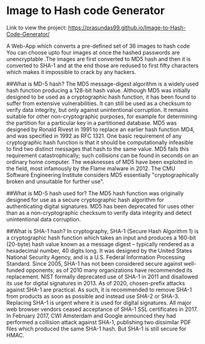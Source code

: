 # Image to Hash code Generator 

Link to view the project: https://prasundas99.github.io/Image-to-Hash-Code-Generator/

 A Web-App which converts a pre-defined set of 36 images to hash code 
          You can choose upto four images at once  the hashed passwords are unencryptable .The images are first converted to MD5 hash and then it is converted to SHA-1  and at the end those are  redused to first fifty characters which makes it impossible to crack by any hackers.

##What is MD-5 hash?
          The MD5 message-digest algorithm is a widely used hash function producing a 128-bit hash value. Although MD5 was initially designed to be used as a cryptographic hash function, it has been found to suffer from extensive vulnerabilities. It can still be used as a checksum to verify data integrity, but only against unintentional corruption. It remains suitable for other non-cryptographic purposes, for example for determining the partition for a particular key in a partitioned database.
               MD5 was designed by Ronald Rivest in 1991 to replace an earlier hash function MD4, and was specified in 1992 as RFC 1321.
               One basic requirement of any cryptographic hash function is that it should be computationally infeasible to find two distinct messages that hash to the same value. MD5 fails this requirement catastrophically; such collisions can be found in seconds on an ordinary home computer.
               The weaknesses of MD5 have been exploited in the field, most infamously by the Flame malware in 2012. The CMU Software Engineering Institute considers MD5 essentially "cryptographically broken and unsuitable for further use".

##What is MD-5 hash used for?
          The MD5 hash function was originally designed for use as a secure cryptographic hash algorithm for authenticating digital signatures. MD5 has been deprecated for uses other than as a non-cryptographic checksum to verify data integrity and detect unintentional data corruption.

##What is SHA-1 hash?
          In cryptography, SHA-1 (Secure Hash Algorithm 1) is a cryptographic hash function which takes an input and produces a 160-bit (20-byte) hash value known as a message digest – typically rendered as a hexadecimal number, 40 digits long. It was designed by the United States National Security Agency, and is a U.S. Federal Information Processing Standard.
               Since 2005, SHA-1 has not been considered secure against well-funded opponents; as of 2010 many organizations have recommended its replacement. NIST formally deprecated use of SHA-1 in 2011 and disallowed its use for digital signatures in 2013. As of 2020, chosen-prefix attacks against SHA-1 are practical. As such, it is recommended to remove SHA-1 from products as soon as possible and instead use SHA-2 or SHA-3. Replacing SHA-1 is urgent where it is used for digital signatures.
              All major web browser vendors ceased acceptance of SHA-1 SSL certificates in 2017. In February 2017, CWI Amsterdam and Google announced they had performed a collision attack against SHA-1, publishing two dissimilar PDF files which produced the same SHA-1 hash. But SHA-1 is still secure for HMAC.
